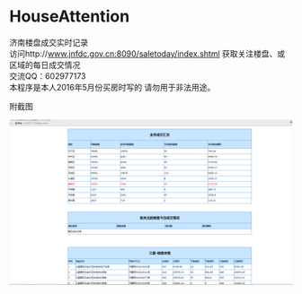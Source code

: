 # HouseAttention
济南楼盘成交实时记录</br>
访问http://www.jnfdc.gov.cn:8090/saletoday/index.shtml 获取关注楼盘、或区域的每日成交情况</br>
交流QQ：602977173</br>
本程序是本人2016年5月份买房时写的
请勿用于非法用途。

附截图

![Alt text](https://github.com/zhaofangcheng/HouseAttention/blob/master/mail.png)
